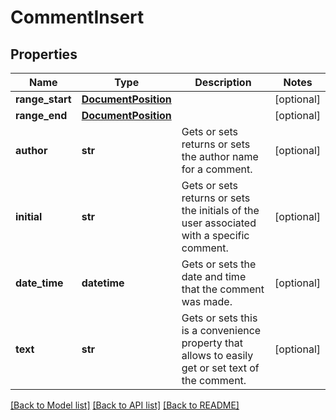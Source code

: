 # CommentInsert

## Properties
Name | Type | Description | Notes
------------ | ------------- | ------------- | -------------
**range_start** | [**DocumentPosition**](DocumentPosition.md) |  | [optional] 
**range_end** | [**DocumentPosition**](DocumentPosition.md) |  | [optional] 
**author** | **str** | Gets or sets returns or sets the author name for a comment. | [optional] 
**initial** | **str** | Gets or sets returns or sets the initials of the user associated with a specific comment. | [optional] 
**date_time** | **datetime** | Gets or sets the date and time that the comment was made. | [optional] 
**text** | **str** | Gets or sets this is a convenience property that allows to easily get or set text of the comment. | [optional] 

[[Back to Model list]](../README.md#documentation-for-models) [[Back to API list]](../README.md#documentation-for-api-endpoints) [[Back to README]](../README.md)

